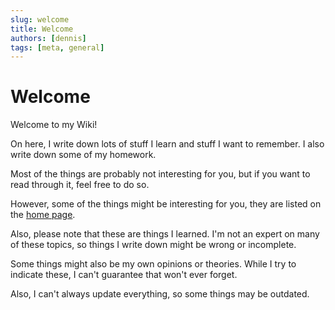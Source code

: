 ```yaml
---
slug: welcome
title: Welcome
authors: [dennis]
tags: [meta, general]
---
```


# Welcome

Welcome to my Wiki!

On here, I write down lots of stuff I learn and stuff I want to remember. I also write down some of my homework.

Most of the things are probably not interesting for you, but if you want to read through it, feel free to do so.

However, some of the things might be interesting for you, they are listed on the [home page](/).

Also, please note that these are things I learned. I'm not an expert on many of these topics, so things I write down might be wrong or incomplete.

Some things might also be my own opinions or theories. While I try to indicate these, I can't guarantee that won't ever forget.

Also, I can't always update everything, so some things may be outdated.
